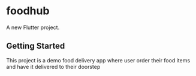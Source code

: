 # foodhub

A new Flutter project.

## Getting Started

This project is a demo food delivery app where user order their food items and have it delivered to their doorstep 

